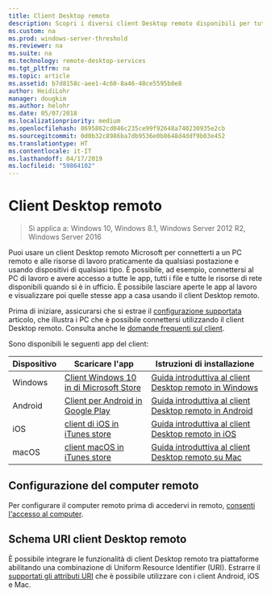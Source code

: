 ```yaml
---
title: Client Desktop remoto
description: Scopri i diversi client Desktop remoto disponibili per tutti i tuoi dispositivi
ms.custom: na
ms.prod: windows-server-threshold
ms.reviewer: na
ms.suite: na
ms.technology: remote-desktop-services
ms.tgt_pltfrm: na
ms.topic: article
ms.assetid: b7d8158c-aee1-4c60-8a46-40ce5595b8e8
author: HeidiLohr
manager: dougkim
ms.author: helohr
ms.date: 05/07/2018
ms.localizationpriority: medium
ms.openlocfilehash: 8695862cd046c235ce99f92648a740230935e2cb
ms.sourcegitcommit: 0d0b32c8986ba7db9536e0b8648d4ddf9b03e452
ms.translationtype: HT
ms.contentlocale: it-IT
ms.lasthandoff: 04/17/2019
ms.locfileid: "59864102"
---
```

# <a name="remote-desktop-clients"></a>Client Desktop remoto

>Si applica a: Windows 10, Windows 8.1, Windows Server 2012 R2, Windows Server 2016

Puoi usare un client Desktop remoto Microsoft per connetterti a un PC remoto e alle risorse di lavoro praticamente da qualsiasi postazione e usando dispositivi di qualsiasi tipo. È possibile, ad esempio, connettersi al PC di lavoro e avere accesso a tutte le app, tutti i file e tutte le risorse di rete disponibili quando si è in ufficio. È possibile lasciare aperte le app al lavoro e visualizzare poi quelle stesse app a casa usando il client Desktop remoto.

Prima di iniziare, assicurarsi che si estrae il [configurazione supportata](remote-desktop-supported-config.md) articolo, che illustra i PC che è possibile connettersi utilizzando il client Desktop remoto. Consulta anche le [domande frequenti sul client](remote-desktop-client-faq.md).

Sono disponibili le seguenti app del client:

| Dispositivo   | Scaricare l'app                                                                                                     | Istruzioni di installazione                                                                |
|----------|-----------------------------------------------------------------------------------------------------------------|------------------------------------------------------------------------------------|
| Windows  | [Client Windows 10 in di Microsoft Store](https://go.microsoft.com/fwlink/?LinkID=616709)                      | [Guida introduttiva al client Desktop remoto in Windows](windows.md)                |
| Android  | [Client per Android in Google Play](https://play.google.com/store/apps/details?id=com.microsoft.rdc.android)        | [Guida introduttiva al client Desktop remoto in Android](remote-desktop-android.md) |
| iOS      | [client di iOS in iTunes store](https://itunes.apple.com/us/app/microsoft-remote-desktop/id714464092?mt=8)     | [Guida introduttiva al client Desktop remoto in iOS](remote-desktop-ios.md)         |
| macOS    | [client macOS in iTunes store](https://itunes.apple.com/us/app/microsoft-remote-desktop/id1295203466?mt=12) | [Guida introduttiva al client Desktop remoto su Mac](remote-desktop-mac.md)         |


## <a name="configuring-the-remote-pc"></a>Configurazione del computer remoto

Per configurare il computer remoto prima di accedervi in remoto, [consenti l'accesso al computer](remote-desktop-allow-access.md).

## <a name="remote-desktop-client-uri-scheme"></a>Schema URI client Desktop remoto
È possibile integrare le funzionalità di client Desktop remoto tra piattaforme abilitando una combinazione di Uniform Resource Identifier (URI). Estrarre il [supportati gli attributi URI](remote-desktop-uri.md) che è possibile utilizzare con i client Android, iOS e Mac.
